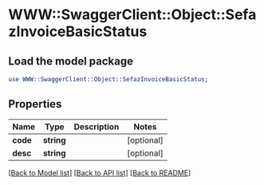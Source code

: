 # WWW::SwaggerClient::Object::SefazInvoiceBasicStatus

## Load the model package
```perl
use WWW::SwaggerClient::Object::SefazInvoiceBasicStatus;
```

## Properties
Name | Type | Description | Notes
------------ | ------------- | ------------- | -------------
**code** | **string** |  | [optional] 
**desc** | **string** |  | [optional] 

[[Back to Model list]](../README.md#documentation-for-models) [[Back to API list]](../README.md#documentation-for-api-endpoints) [[Back to README]](../README.md)


